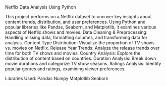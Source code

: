 Netflix Data Analysis Using Python

This project performs on a Netflix dataset to uncover key insights about content trends, distribution, and user preferences. Using Python and popular libraries like Pandas, Seaborn, and Matplotlib, it examines various aspects of Netflix shows and movies.
Data Cleaning & Preprocessing: Handling missing data, formatting columns, and transforming data for analysis.
Content Type Distribution: Visualize the proportion of TV shows vs. movies on Netflix.
Release Year Trends: Analyze the release trends over time for both TV shows and movies.
Country Analysis: Explore the distribution of content based on countries.
Duration Analysis: Break down movie durations and categorize TV show seasons.
Ratings Analysis: Identify popular genres and ratings, examining viewer preferences.

Libraries Used:
Pandas
Numpy
Matplotlib
Seaborn
